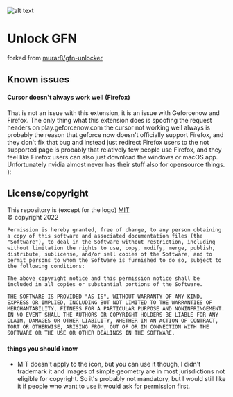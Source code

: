 ![alt text](https://github.com/TibbeD/unlock-gfn/blob/master/icons/icon-128.png?raw=true)
# Unlock GFN
forked from [murar8/gfn-unlocker](https://github.com/murar8/gfn-unlocker)
## Known issues
#### Cursor doesn't always work well (Firefox)
That is not an issue with this extension, it is an issue with Geforcenow and Firefox. The only thing what this extension does is spoofing the request headers on play.geforcenow.com  the cursor not working well always is probably the reason that geforce now doesn't officially support Firefox, and they don't fix that bug and instead just redirect Firefox users to the not supported page is probably that relatively few people use Firefox, and they feel like Firefox users can also just download the windows or macOS app. Unfortunately nvidia almost never has their stuff also for opensource things. ):

## License/copyright
This repository is (except for the logo) [MIT](https://opensource.org/licenses/mit-license)
\
© copyright 2022
```
Permission is hereby granted, free of charge, to any person obtaining a copy of this software and associated documentation files (the "Software"), to deal in the Software without restriction, including without limitation the rights to use, copy, modify, merge, publish, distribute, sublicense, and/or sell copies of the Software, and to permit persons to whom the Software is furnished to do so, subject to the following conditions:

The above copyright notice and this permission notice shall be included in all copies or substantial portions of the Software.

THE SOFTWARE IS PROVIDED "AS IS", WITHOUT WARRANTY OF ANY KIND, EXPRESS OR IMPLIED, INCLUDING BUT NOT LIMITED TO THE WARRANTIES OF MERCHANTABILITY, FITNESS FOR A PARTICULAR PURPOSE AND NONINFRINGEMENT. IN NO EVENT SHALL THE AUTHORS OR COPYRIGHT HOLDERS BE LIABLE FOR ANY CLAIM, DAMAGES OR OTHER LIABILITY, WHETHER IN AN ACTION OF CONTRACT, TORT OR OTHERWISE, ARISING FROM, OUT OF OR IN CONNECTION WITH THE SOFTWARE OR THE USE OR OTHER DEALINGS IN THE SOFTWARE.
```

#### things you should know
  - MIT doesn't apply to the icon, but you can use it though, I didn't trademark it and images of simple geometry are in most jurisdictions not eligible for copyright. So it's probably not mandatory, but I would still like it if people who want to use it would ask for permission first.

